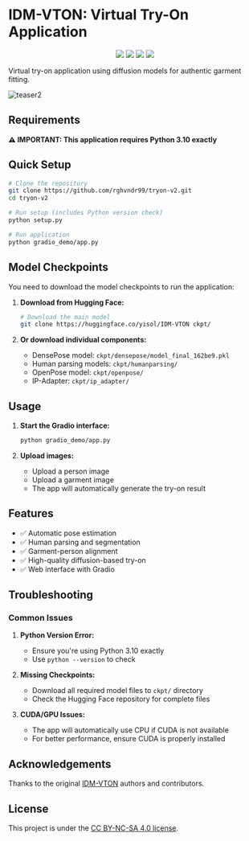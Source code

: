 
# IDM-VTON: Virtual Try-On Application

<div align="center">

<a href='https://idm-vton.github.io'><img src='https://img.shields.io/badge/Project-Page-green'></a>
<a href='https://arxiv.org/abs/2403.05139'><img src='https://img.shields.io/badge/Paper-Arxiv-red'></a>
<a href='https://huggingface.co/spaces/yisol/IDM-VTON'><img src='https://img.shields.io/badge/%F0%9F%A4%97%20Hugging%20Face-Demo-yellow'></a>
<a href='https://huggingface.co/yisol/IDM-VTON'><img src='https://img.shields.io/badge/%F0%9F%A4%97%20Hugging%20Face-Model-blue'></a>

</div>

Virtual try-on application using diffusion models for authentic garment fitting.

![teaser2](assets/teaser2.png)

## Requirements

**⚠️ IMPORTANT: This application requires Python 3.10 exactly**

## Quick Setup

```bash
# Clone the repository
git clone https://github.com/rghvndr99/tryon-v2.git
cd tryon-v2

# Run setup (includes Python version check)
python setup.py

# Run application
python gradio_demo/app.py
```

## Model Checkpoints

You need to download the model checkpoints to run the application:

1. **Download from Hugging Face:**
   ```bash
   # Download the main model
   git clone https://huggingface.co/yisol/IDM-VTON ckpt/
   ```

2. **Or download individual components:**
   - DensePose model: `ckpt/densepose/model_final_162be9.pkl`
   - Human parsing models: `ckpt/humanparsing/`
   - OpenPose model: `ckpt/openpose/`
   - IP-Adapter: `ckpt/ip_adapter/`

## Usage

1. **Start the Gradio interface:**
   ```bash
   python gradio_demo/app.py
   ```

2. **Upload images:**
   - Upload a person image
   - Upload a garment image
   - The app will automatically generate the try-on result

## Features

- ✅ Automatic pose estimation
- ✅ Human parsing and segmentation
- ✅ Garment-person alignment
- ✅ High-quality diffusion-based try-on
- ✅ Web interface with Gradio

## Troubleshooting

### Common Issues

1. **Python Version Error:**
   - Ensure you're using Python 3.10 exactly
   - Use `python --version` to check

2. **Missing Checkpoints:**
   - Download all required model files to `ckpt/` directory
   - Check the Hugging Face repository for complete files

3. **CUDA/GPU Issues:**
   - The app will automatically use CPU if CUDA is not available
   - For better performance, ensure CUDA is properly installed

## Acknowledgements

Thanks to the original [IDM-VTON](https://github.com/yisol/IDM-VTON) authors and contributors.

## License

This project is under the [CC BY-NC-SA 4.0 license](https://creativecommons.org/licenses/by-nc-sa/4.0/legalcode).


